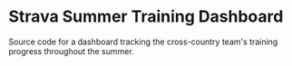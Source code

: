 # Strava Summer Training Dashboard

Source code for a dashboard tracking the cross-country team's training progress throughout the summer.
